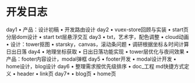 # 开发日志
day1
• 产品：设计初稿
• 开发路由设计
day2
• vuex-store回顾与实装
• start页分层dom设计
• start txt层悬浮交互
day3
• txt，艺术字，配色调整
• cloud动画
• 设计：tower抠图
• starsky，canvas，滚动条问题
• 调研根据坐标＆时间计算日出日落
day4
• 地理坐标获取
• 日出日落功能实现
• tower层优化与夜间效果
• 产品：footer内容设计，modal弹框
day5
• footer开发
• modal设计开发
• home设计，blog设计
day6
• 整理需求按优先级排序
• doc_工程 md快捷方式定义
• header
• link页
day7*
• blog页
• home页